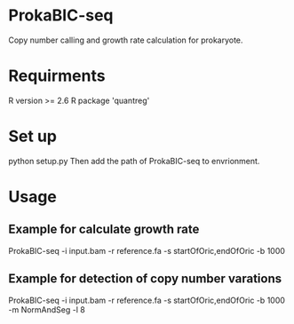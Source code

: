 # ProkaBIC-seq
Copy number calling and growth rate calculation for prokaryote.

# Requirments
R version >= 2.6
R package 'quantreg'

# Set up
python setup.py
Then add the path of ProkaBIC-seq to envrionment.

# Usage
## Example for calculate growth rate
ProkaBIC-seq -i input.bam -r reference.fa -s startOfOric,endOfOric -b 1000

## Example for detection of copy number varations
ProkaBIC-seq -i input.bam -r reference.fa -s startOfOric,endOfOric -b 1000 -m NormAndSeg -l 8
